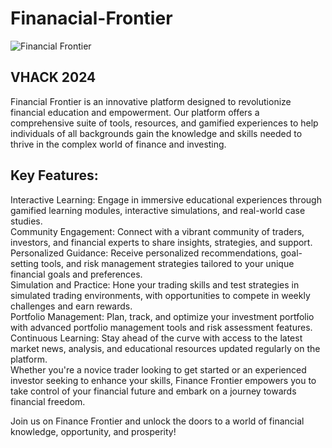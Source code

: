 # Finanacial-Frontier
![Financial Frontier](image_url)
## VHACK 2024
Financial Frontier is an innovative platform designed to revolutionize financial education and empowerment. Our platform offers a comprehensive suite of tools, resources, and gamified experiences to help individuals of all backgrounds gain the knowledge and skills needed to thrive in the complex world of finance and investing.<br>

## Key Features:
Interactive Learning: Engage in immersive educational experiences through gamified learning modules, interactive simulations, and real-world case studies.<br>
Community Engagement: Connect with a vibrant community of traders, investors, and financial experts to share insights, strategies, and support.<br>
Personalized Guidance: Receive personalized recommendations, goal-setting tools, and risk management strategies tailored to your unique financial goals and preferences.<br>
Simulation and Practice: Hone your trading skills and test strategies in simulated trading environments, with opportunities to compete in weekly challenges and earn rewards.<br>
Portfolio Management: Plan, track, and optimize your investment portfolio with advanced portfolio management tools and risk assessment features.<br>
Continuous Learning: Stay ahead of the curve with access to the latest market news, analysis, and educational resources updated regularly on the platform.<br>
Whether you're a novice trader looking to get started or an experienced investor seeking to enhance your skills, Finance Frontier empowers you to take control of your financial future and embark on a journey towards financial freedom.<br>

Join us on Finance Frontier and unlock the doors to a world of financial knowledge, opportunity, and prosperity!
